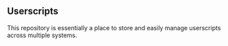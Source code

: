 ## Userscripts

This repository is essentially a place to store and easily manage userscripts across multiple systems.
